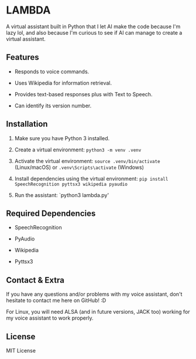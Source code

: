 # LAMBDA

A virtual assistant built in Python that I let AI make the code because I'm lazy lol, and also because I'm curious to see if AI can manage to create a virtual assistant.

## Features

* Responds to voice commands.

* Uses Wikipedia for information retrieval.

* Provides text-based responses plus with Text to Speech.

* Can identify its version number. 

## Installation

1. Make sure you have Python 3 installed.

2. Create a virtual environment: `python3 -m venv .venv`

3. Activate the virtual environment: `source .venv/bin/activate` (Linux/macOS) or `.venv\Scripts\activate` (Windows)

4. Install dependencies using the virtual environment: `pip install SpeechRecognition pyttsx3 wikipedia pyaudio`

5. Run the assistant: `python3 lambda.py'

## Required Dependencies

* SpeechRecognition

* PyAudio

* Wikipedia

* Pyttsx3

## Contact & Extra

If you have any questions and/or problems with my voice assistant, don't hesitate to contact me here on GitHub! :D

For Linux, you will need ALSA (and in future versions, JACK too) working for my voice assistant to work properly.

## License

MIT License
